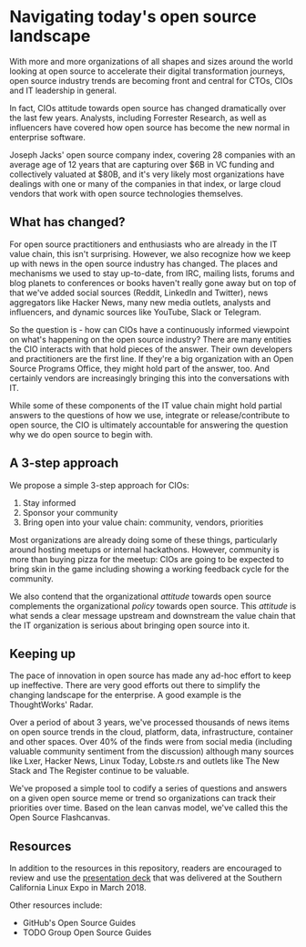 # Navigating today's open source landscape

With more and more organizations of all shapes and sizes around the world looking at open source to accelerate their digital transformation journeys, open source industry trends are becoming front and central for CTOs, CIOs and IT leadership in general.

In fact, CIOs attitude towards open source has changed dramatically over the last few years. Analysts, including Forrester Research, as well as influencers have covered how open source has become the new normal in enterprise software.

Joseph Jacks' open source company index, covering 28 companies with an average age of 12 years that are capturing over $6B in VC funding and collectively valuated at $80B, and it's very likely most organizations have dealings with one or many of the companies in that index, or large cloud vendors that work with open source technologies themselves.

## What has changed?

For open source practitioners and enthusiasts who are already in the IT value chain, this isn't surprising. However, we also recognize how we keep up with news in the open source industry has changed. The places and mechanisms we used to stay up-to-date, from IRC, mailing lists, forums and blog planets to conferences or books haven't really gone away but on top of that we've added social sources (Reddit, LinkedIn and Twitter), news aggregators like Hacker News, many new media outlets, analysts and influencers, and dynamic sources like YouTube, Slack or Telegram.

So the question is - how can CIOs have a continuously informed viewpoint on what's happening on the open source industry? There are many entities the CIO interacts with that hold pieces of the answer. Their own developers and practitioners are the first line. If they're a big organization with an Open Source Programs Office, they might hold part of the answer, too. And certainly vendors are increasingly bringing this into the conversations with IT.

While some of these components of the IT value chain might hold partial answers to the questions of how we use, integrate or release/contribute to open source, the CIO is ultimately accountable for answering the question why we do open source to begin with.

## A 3-step approach

We propose a simple 3-step approach for CIOs:

1. Stay informed
2. Sponsor your community
3. Bring open into your value chain: community, vendors, priorities

Most organizations are already doing some of these things, particularly around hosting meetups or internal hackathons. However, community is more than buying pizza for the meetup: CIOs are going to be expected to bring skin in the game including showing a working feedback cycle for the community.

We also contend that the organizational *attitude* towards open source complements the organizational *policy* towards open source. This *attitude* is what sends a clear message upstream and downstream the value chain that the IT organization is serious about bringing open source into it.

## Keeping up

The pace of innovation in open source has made any ad-hoc effort to keep up ineffective. There are very good efforts out there to simplify the changing landscape for the enterprise. A good example is the ThoughtWorks' Radar.

Over a period of about 3 years, we've processed thousands of news items on open source trends in the cloud, platform, data, infrastructure, container and other spaces. Over 40% of the finds were from social media (including valuable community sentiment from the discussion) although many sources like Lxer, Hacker News, Linux Today, Lobste.rs and outlets like The New Stack and The Register continue to be valuable.

We've proposed a simple tool to codify a series of questions and answers on a given open source meme or trend so organizations can track their priorities over time. Based on the lean canvas model, we've called this the Open Source Flashcanvas.

## Resources

In addition to the resources in this repository, readers are encouraged to review and use the [presentation deck](https://onedrive.live.com/?cid=4fb30dac52e32ab5&id=4FB30DAC52E32AB5%21191184&authkey=%21ALRxrq0YiB7HPU8) that was delivered at the Southern California Linux Expo in March 2018.

Other resources include:

* GitHub's Open Source Guides
* TODO Group Open Source Guides